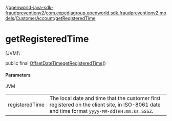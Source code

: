 //[openworld-java-sdk-fraudpreventionv2](../../../index.md)/[com.expediagroup.openworld.sdk.fraudpreventionv2.models](../index.md)/[CustomerAccount](index.md)/[getRegisteredTime](get-registered-time.md)

# getRegisteredTime

[JVM]\

public final [OffsetDateTime](https://docs.oracle.com/javase/8/docs/api/java/time/OffsetDateTime.html)[getRegisteredTime](get-registered-time.md)()

#### Parameters

JVM

| | |
|---|---|
| registeredTime | The local date and time that the customer first registered on the client site, in ISO-8061 date and time format `yyyy-MM-ddTHH:mm:ss.SSSZ`. |
